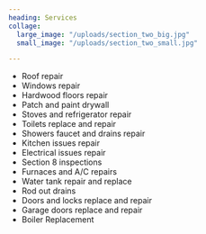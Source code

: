 ```yaml
---
heading: Services
collage:
  large_image: "/uploads/section_two_big.jpg"
  small_image: "/uploads/section_two_small.jpg"

---
```

* Roof repair
* Windows repair
* Hardwood floors repair
* Patch and paint drywall
* Stoves and refrigerator repair
* Toilets replace and repair
* Showers faucet and drains repair
* Kitchen issues repair
* Electrical issues repair
* Section 8 inspections
* Furnaces and A/C repairs
* Water tank repair and replace
* Rod out drains
* Doors and locks replace and repair
* Garage doors replace and repair
* Boiler Replacement
